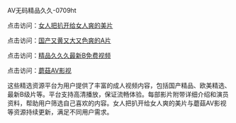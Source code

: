 AV无码精品久久-0709ht

点击访问：<a href="https://heiliaoll4qsx.pages.dev">女人把扒开给女人爽的美片</a>

点击访问：<a href="https://heiliaowzu4ur.pages.dev">国产又黄又大又色爽的A片</a>

点击访问：<a href="https://heiliaozj3tjd.pages.dev">精品久久久最新B免费视频</a>

点击访问：<a href="https://heiliaoe8ajia.pages.dev">蘑菇AV影视</a>

这些精选资源平台为用户提供了丰富的成人视频内容，包括国产精品、欧美精选、最新B级片等。平台支持高清播放，保证流畅体验。每部影片附带详细介绍和演员资料，帮助用户筛选自己喜欢的内容。女人把扒开给女人爽的美片与蘑菇AV影视等资源持续更新，满足不同用户需求。

<span style="display:none;">[Canonical link](）</span>
